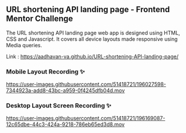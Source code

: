 ## URL shortening API landing page - Frontend Mentor Challenge

The URL shortening API landing page web app is designed using HTML, CSS and Javascript. It covers all device layouts made responsive using Media queries.

Link : https://aadhavan-va.github.io/URL-shortening-API-landing-page/

### Mobile Layout Recording ✨


https://user-images.githubusercontent.com/51418721/196027598-7344923a-add8-43bc-a959-0f4245dfb04d.mov



### Desktop Layout Screen Recording ✨


https://user-images.githubusercontent.com/51418721/196169087-12c65dbe-44c3-424a-9218-786eb65ed3d8.mov




